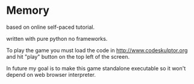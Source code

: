 Memory
=========
based on online self-paced tutorial.

written with pure python no frameworks.

To play the game you must load the code in http://www.codeskulptor.org
and hit "play" button on the top left of the screen.

In future my goal is to make this game standalone executable so it won't depend on web browser interpreter.
